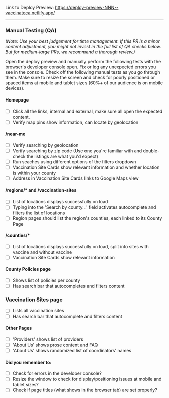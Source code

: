 <!--
	Replace this comment with a description of the change(s) being made.
	Screenshots are especially useful if you want to show how the site is changing.
	If relevant, try to reference Issue IDs that this PR resolves.
-->

<!--
	Replace the NNN in the URL below with the ID of this Pull Request.
	That's the URL where Netlify will automatically deploy a staging build.
-->
Link to Deploy Preview: https://deploy-preview-NNN--vaccinateca.netlify.app/

---

### Manual Testing (QA)

_(Note: Use your best judgement for time management. If this PR is a minor content adjustment, you might not invest in the full list of QA checks below. But for medium-large PRs, we recommend a thorough review.)_

Open the deploy preview and manually perform the following tests with the browser's developer console open. Fix or log any unexpected errors you see in the console. Check off the following manual tests as you go through them. Make sure to resize the screen and check for poorly positioned or spaced items at mobile and tablet sizes (60%+ of our audience is on mobile devices).

#### Homepage
- [ ] Click all the links, internal and external, make sure all open the expected content.
- [ ] Verify map pins show information, can locate by geolocation

#### /near-me
- [ ] Verify searching by geolocation
- [ ] Verify searching by zip code (Use one you're familiar with and double-check the listings are what you'd expect)
- [ ] Run seaches using different options of the filters dropdown
- [ ] Vaccination Site Cards show relevant information and whether location is within your county
- [ ] Address in Vaccination Site Cards links to Google Maps view

#### /regions/* and /vaccination-sites
- [ ] List of locations displays successfully on load
- [ ] Typing into the 'Search by county...' field activates autocomplete and filters the list of locations
- [ ] Region pages should list the region's counties, each linked to its County Page

#### /counties/*
- [ ] List of locations displays successfully on load, split into sites with vaccine and without vaccine
- [ ] Vaccination Site Cards show relevant information

#### County Policies page
- [ ] Shows list of policies per county
- [ ] Has search bar that autocompletes and filters content

### Vaccination Sites page
- [ ] Lists all vaccination sites
- [ ] Has search bar that autocomplete and filters content

#### Other Pages
- [ ] 'Providers' shows list of providers
- [ ] 'About Us' shows prose content and FAQ
- [ ] 'About Us' shows randomized list of coordinators' names

#### Did you remember to:
- [ ] Check for errors in the developer console?
- [ ] Resize the window to check for display/positioning issues at mobile and tablet sizes?
- [ ] Check if page titles (what shows in the browser tab) are set properly?
